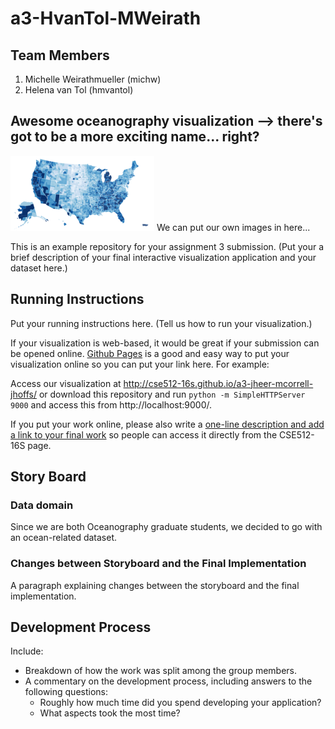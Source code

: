 a3-HvanTol-MWeirath
===============

## Team Members

1. Michelle Weirathmueller (michw)
2. Helena van Tol (hmvantol)

## Awesome oceanography visualization --> there's got to be a more exciting name... right?

![Thumbnail](thumbnail.png)
We can put our own images in here...

This is an example repository for your assignment 3 submission.
(Put your a brief description of your final interactive visualization application and your dataset here.)


## Running Instructions

Put your running instructions here. (Tell us how to run your visualization.)

If your visualization is web-based,  it would be great if your submission can be opened online. [Github Pages](http://pages.github.com/) is a good and easy way to put your visualization online so you can put your link here.  For example:

Access our visualization at http://cse512-16s.github.io/a3-jheer-mcorrell-jhoffs/ or download this repository and run `python -m SimpleHTTPServer 9000` and access this from http://localhost:9000/.

If you put your work online, please also write a [one-line description and add a link to your final work](http://note.io/1n3u46s) so people can access it directly from the CSE512-16S page.

## Story Board

### Data domain
Since we are both Oceanography graduate students, we decided to go with an ocean-related dataset. 


### Changes between Storyboard and the Final Implementation

A paragraph explaining changes between the storyboard and the final implementation.


## Development Process

Include:
- Breakdown of how the work was split among the group members.
- A commentary on the development process, including answers to the following questions:
  - Roughly how much time did you spend developing your application?
  - What aspects took the most time?
